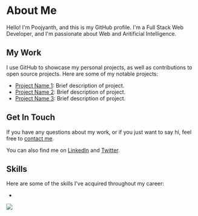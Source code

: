 # About Me

Hello! I'm Poojyanth, and this is my GitHub profile. I'm a Full Stack Web Developer, and I'm passionate about Web and Aritificial Intelligence. 

## My Work

I use GitHub to showcase my personal projects, as well as contributions to open source projects. Here are some of my notable projects:

* [Project Name 1](https://github.com/username/repo): Brief description of project.
* [Project Name 2](https://github.com/username/repo): Brief description of project.
* [Project Name 3](https://github.com/username/repo): Brief description of project.

## Get In Touch

If you have any questions about my work, or if you just want to say hi, feel free to [contact me](mailto:youremail@email.com).

You can also find me on [LinkedIn](https://www.linkedin.com/in/yourprofile) and [Twitter](https://twitter.com/yourhandle).

## Skills

Here are some of the skills I've acquired throughout my career:

*


![](https://komarev.com/ghpvc/?username=poojyanth)

